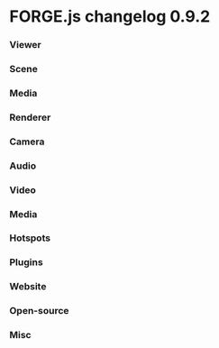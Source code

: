 # FORGE.js changelog 0.9.2

### Viewer


### Scene


### Media


### Renderer


### Camera


### Audio


### Video


### Media


### Hotspots


### Plugins


### Website


### Open-source


### Misc

